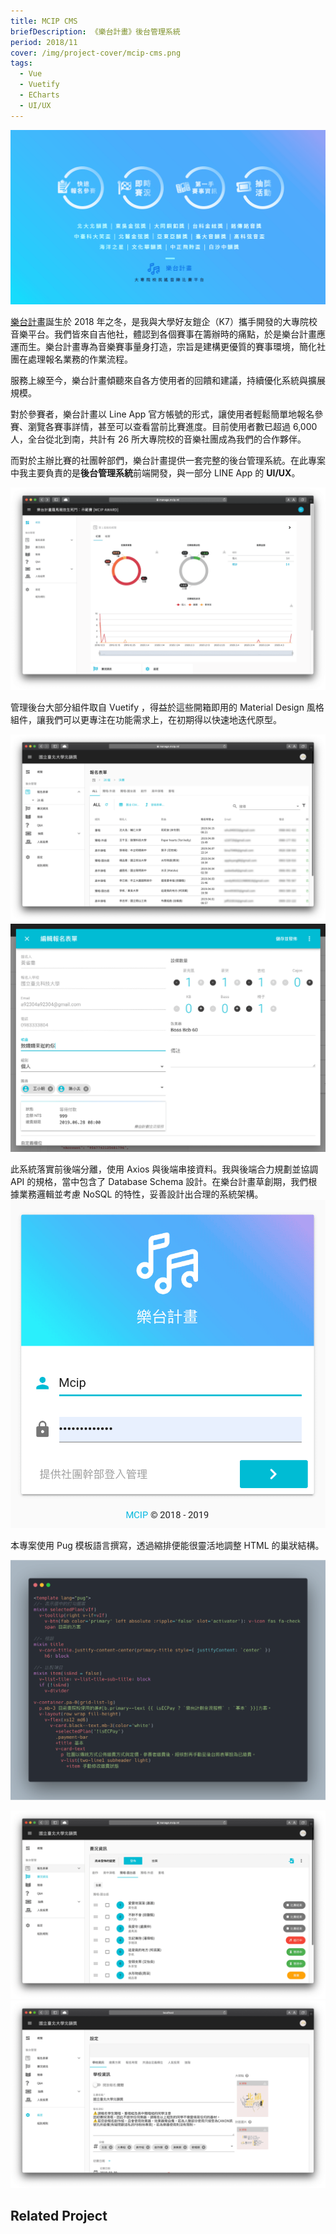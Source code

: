 ```yaml
---
title: MCIP CMS
briefDescription: 《樂台計畫》後台管理系統
period: 2018/11
cover: /img/project-cover/mcip-cms.png
tags:
  - Vue
  - Vuetify
  - ECharts
  - UI/UX
---
```


<script setup lang="ts">
import useProjects from '../../composables/useProjects'
const { projectMap } = useProjects()
const list = [projectMap.value.mcip]
</script>

![](../../assets/img/project/mcip-cms/fb-cover.png)

[樂台計畫](https://mcip.ml/)誕生於 2018 年之冬，是我與大學好友鎧企（K7）攜手開發的大專院校音樂平台。我們皆來自吉他社，體認到各個賽事在籌辦時的痛點，於是樂台計畫應運而生。樂台計畫專為音樂賽事量身打造，宗旨是建構更優質的賽事環境，簡化社團在處理報名業務的作業流程。

服務上線至今，樂台計畫傾聽來自各方使用者的回饋和建議，持續優化系統與擴展規模。

對於參賽者，樂台計畫以 Line App 官方帳號的形式，讓使用者輕鬆簡單地報名參賽、瀏覽各賽事詳情，甚至可以查看當前比賽進度。目前使用者數已超過 6,000 人，全台從北到南，共計有 26 所大專院校的音樂社團成為我們的合作夥伴。

而對於主辦比賽的社團幹部們，樂台計畫提供一套完整的後台管理系統。在此專案中我主要負責的是**後台管理系統**前端開發，與一部分 LINE App 的 **UI/UX**。

![管理後台概覽頁面(Dashboard)](../../assets/img/project/mcip-cms/dashboard.png)

管理後台大部分組件取自 Vuetify ，得益於這些開箱即用的 Material Design 風格組件，讓我們可以更專注在功能需求上，在初期得以快速地迭代原型。

![參賽者報名列表](../../assets/img/project/mcip-cms/forms.png)
![編輯報名表單](../../assets/img/project/mcip-cms/edit-form.png)

此系統落實前後端分離，使用 Axios 與後端串接資料。我與後端合力規劃並協調 API 的規格，當中包含了 Database Schema 設計。在樂台計畫草創期，我們根據業務邏輯並考慮 NoSQL 的特性，妥善設計出合理的系統架構。
![登入畫面](../../assets/img/project/mcip-cms/login.png)

本專案使用 Pug 模板語言撰寫，透過縮排便能很靈活地調整 HTML 的巢狀結構。

![專案中使用的 Pug 模板](../../assets/img/project/mcip-cms/pug.png)

![編輯賽況資訊](../../assets/img/project/mcip-cms/competition.png)
![設定學校資訊](../../assets/img/project/mcip-cms/config.png)

## Related Project

<ProjectList :list="list" class="!mt-10" />
